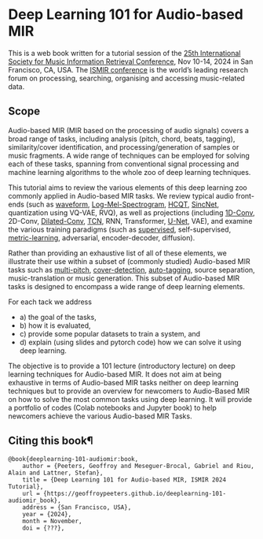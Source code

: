 # Deep Learning 101 for Audio-based MIR

This is a web book written for a tutorial session of the [25th International Society for Music Information Retrieval Conference](https://ismir2024.ismir.net/), Nov 10-14, 2024 in San Francisco, CA, USA. The [ISMIR conference](https://ismir.net/) is the world’s leading research forum on processing, searching, organising and accessing music-related data.

## Scope

Audio-based MIR (MIR based on the processing of audio signals) covers a broad range of tasks, including analysis (pitch, chord, beats, tagging), similarity/cover identification, and processing/generation of samples or music fragments. A wide range of techniques can be employed for solving each of these tasks, spanning from conventional signal processing and machine learning algorithms to the whole zoo of deep learning techniques.

This tutorial aims to review the various elements of this deep learning zoo commonly applied in Audio-based MIR tasks. We review typical audio front-ends (such as [waveform](lab_waveform), [Log-Mel-Spectrogram](lab_lms), [HCQT](lab_hcqt), [SincNet](lab_sincnet), quantization using VQ-VAE, RVQ), as well as projections (including [1D-Conv](lab_conv1d), 2D-Conv, [Dilated-Conv](lab_dilated), [TCN](lab_tcn), RNN, Transformer, [U-Net](lab_unet), VAE), and examine the various training paradigms (such as [supervised](lab_supervised), self-supervised, [metric-learning](lab_metric_learning), adversarial, encoder-decoder, diffusion).

Rather than providing an exhaustive list of all of these elements, we illustrate their use within a subset of (commonly studied) Audio-based MIR tasks such as [multi-pitch](lab_multi_pitch), [cover-detection](lab_cover_detection), [auto-tagging](lab_auto_tagging), source separation, music-translation or music generation. This subset of Audio-based MIR tasks is designed to encompass a wide range of deep learning elements.

For each tack we address
- a) the goal of the tasks,
- b) how it is evaluated,
- c) provide some popular datasets to train a system, and
- d) explain (using slides and pytorch code) how we can solve it using deep learning.

The objective is to provide a 101 lecture (introductory lecture) on deep learning techniques for Audio-based MIR. It does not aim at being exhaustive in terms of Audio-based MIR tasks neither on deep learning techniques but to provide an overview for newcomers to Audio-Based MIR on how to solve the most common tasks using deep learning. It will provide a portfolio of codes (Colab notebooks and Jupyter book) to help newcomers achieve the various Audio-based MIR Tasks.





## Citing this book¶

```
@book{deeplearning-101-audiomir:book,
	author = {Peeters, Geoffroy and Meseguer-Brocal, Gabriel and Riou, Alain and Lattner, Stefan},
	title = {Deep Learning 101 for Audio-based MIR, ISMIR 2024 Tutorial},
	url = {https://geoffroypeeters.github.io/deeplearning-101-audiomir_book},
	address = {San Francisco, USA},
	year = {2024},
	month = November,
	doi = {???},
```
